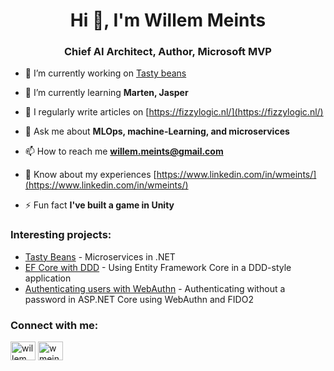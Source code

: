 <h1 align="center">Hi 👋, I'm Willem Meints</h1>
<h3 align="center">Chief AI Architect, Author, Microsoft MVP</h3>

- 🔭 I’m currently working on [Tasty beans](https://github.com/wmeints/tasty-beans)

- 🌱 I’m currently learning **Marten, Jasper**

- 📝 I regularly write articles on [https://fizzylogic.nl/](https://fizzylogic.nl/)

- 💬 Ask me about **MLOps, machine-Learning, and microservices**

- 📫 How to reach me **willem.meints@gmail.com**

- 📄 Know about my experiences [https://www.linkedin.com/in/wmeints/](https://www.linkedin.com/in/wmeints/)

- ⚡ Fun fact **I've built a game in Unity**

<h3 align="left">Interesting projects:</h3>

- [Tasty Beans](/wmeints/tasty-beans) - Microservices in .NET
- [EF Core with DDD](/wmeints/efcore-ddd-demo) - Using Entity Framework Core in a DDD-style application
- [Authenticating users with WebAuthn](/wmeints/webauthn-sample) - Authenticating without a password in ASP.NET Core using WebAuthn and FIDO2

<h3 align="left">Connect with me:</h3>
<p align="left">
<a href="https://twitter.com/willem_meints" target="blank"><img align="center" src="https://raw.githubusercontent.com/rahuldkjain/github-profile-readme-generator/master/src/images/icons/Social/twitter.svg" alt="willem_meints" height="30" width="40" /></a>
<a href="https://linkedin.com/in/wmeints" target="blank"><img align="center" src="https://raw.githubusercontent.com/rahuldkjain/github-profile-readme-generator/master/src/images/icons/Social/linked-in-alt.svg" alt="wmeints" height="30" width="40" /></a>
</p>

